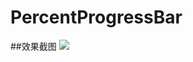 # PercentProgressBar
##效果截图
![](https://github.com/love-311/PercentProgressBar/blob/master/img/img1.png)
